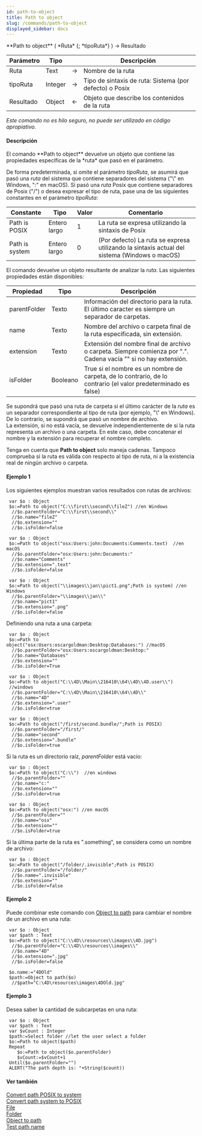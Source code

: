 ```yaml
---
id: path-to-object
title: Path to object
slug: /commands/path-to-object
displayed_sidebar: docs
---
```


<!--REF #_command_.Path to object.Syntax-->**Path to object**  ( *Ruta* {; *tipoRuta*} ) -> Resultado<!-- END REF-->
<!--REF #_command_.Path to object.Params-->
| Parámetro | Tipo |  | Descripción |
| --- | --- | --- | --- |
| Ruta | Text | &#8594;  | Nombre de la ruta |
| tipoRuta | Integer | &#8594;  | Tipo de sintaxis de ruta: Sistema (por defecto) o Posix |
| Resultado | Object | &#8592; | Objeto que describe los contenidos de la ruta |

<!-- END REF-->

*Este comando no es hilo seguro, no puede ser utilizado en código apropiativo.*


#### Descripción 

<!--REF #_command_.Path to object.Summary-->El comando **Path to object**  devuelve un objeto que contiene las propiedades específicas de la *ruta* que pasó en el parámetro.<!-- END REF--> 

De forma predeterminada, si omite el parámetro *tipoRuta*, se asumirá que pasó una *ruta* del sistema que contiene separadores del sistema ("\\" en Windows, ":" en macOS). Si pasó una *ruta* Posix que contiene separadores de Posix ("/") o desea expresar el tipo de ruta, pase una de las siguientes constantes en el parámetro *tipoRuta*:

| Constante      | Tipo         | Valor | Comentario                                                                                   |
| -------------- | ------------ | ----- | -------------------------------------------------------------------------------------------- |
| Path is POSIX  | Entero largo | 1     | La ruta se expresa utilizando la sintaxis de Posix                                           |
| Path is system | Entero largo | 0     | (Por defecto) La ruta se expresa utilizando la sintaxis actual del sistema (Windows o macOS) |

El comando devuelve un objeto resultante de analizar la *ruta*. Las siguientes propiedades están disponibles:

| **Propiedad** | **Tipo** | **Descripción**                                                                                                 |
| ------------- | -------- | --------------------------------------------------------------------------------------------------------------- |
| parentFolder  | Texto    | Información del directorio para la ruta. El último caracter es siempre un separador de carpetas.                |
| name          | Texto    | Nombre del archivo o carpeta final de la ruta especificada, sin extensión.                                      |
| extension     | Texto    | Extensión del nombre final de archivo o carpeta. Siempre comienza por ".". Cadena vacía "" si no hay extensión. |
| isFolder      | Booleano | True si el nombre es un nombre de carpeta, de lo contrario, de lo contrario (el valor predeterminado es false)  |

Se supondrá que pasó una ruta de carpeta si el último carácter de la *ruta* es un separador correspondiente al tipo de ruta (por ejemplo, "\\" en Windows). De lo contrario, se supondrá que pasó un nombre de archivo.   
La extensión, si no está vacía, se devuelve independientemente de si la ruta representa un archivo o una carpeta. En este caso, debe concatenar el nombre y la extensión para recuperar el nombre completo.  
  
Tenga en cuenta que **Path to object**  solo maneja cadenas. Tampoco comprueba si la ruta es válida con respecto al tipo de ruta, ni a la existencia real de ningún archivo o carpeta. 

#### Ejemplo 1 

Los siguientes ejemplos muestran varios resultados con rutas de archivos:

```4d
 var $o : Object
 $o:=Path to object("C:\\first\\second\\fileZ") //en Windows
  //$o.parentFolder="C:\\first\\second\\"
  //$o.name="fileZ"
  //$o.extension=""
  //$o.isFolder=false
```

```4d
 var $o : Object
 $o:=Path to object("osx:Users:john:Documents:Comments.text)  //en macOS
  //$o.parentFolder="osx:Users:john:Documents:"
  //$o.name="Comments"
  //$o.extension=".text"
  //$o.isFolder=false
```

```4d
 var $o : Object
 $o:=Path to object("\\images\\jan\\pict1.png";Path is system) //en Windows
  //$o.parentFolder="\\images\\jan\\"
  //$o.name="pict1"
  //$o.extension=".png"
  //$o.isFolder=false
```

Definiendo una ruta a una carpeta:

```4d
 var $o : Object
 $o:=Path to object("osx:Users:oscargoldman:Desktop:Databases:") //macOS
  //$o.parentFolder="osx:Users:oscargoldman:Desktop:"
  //$o.name="Databases"
  //$o.extension=""
  //$o.isFolder=True
```

```4d
 var $o : Object
 $o:=Path to object("C:\\4D\\Main\\216410\\64\\4D\\4D.user\\")  //windows
  //$o.parentFolder="C:\\4D\\Main\\216410\\64\\4D\\"
  //$o.name="4D"
  //$o.extension=".user"
  //$o.isFolder=true
```

```4d
 var $o : Object
 $o:=Path to object("/first/second.bundle/";Path is POSIX)
  //$o.parentFolder="/first/"
  //$o.name="second"
  //$o.extension=".bundle"
  //$o.isFolder=true
```

Si la ruta es un directorio raíz, *parentFolder* está vacío:

```4d
 var $o : Object
 $o:=Path to object("C:\\")  //en windows
  //$o.parentFolder=""
  //$o.name="c:"
  //$o.extension=""
  //$o.isFolder=true
```

```4d
 var $o : Object
 $o:=Path to object("osx:") //en macOS
  //$o.parentFolder=""
  //$o.name="osx"
  //$o.extension=""
  //$o.isFolder=true
```

Si la última parte de la ruta es ".something", se considera como un nombre de archivo:

```4d
 var $o : Object
 $o:=Path to object("/folder/.invisible";Path is POSIX)
  //$o.parentFolder="/folder/"
  //$o.name=".invisible"
  //$o.extension=""
  //$o.isFolder=false
```

#### Ejemplo 2 

Puede combinar este comando con [Object to path](object-to-path.md) para cambiar el nombre de un archivo en una ruta:

```4d
 var $o : Object
 var $path : Text
 $o:=Path to object("C:\\4D\\resources\\images\\4D.jpg")
  //$o.parentFolder="C:\\4D\\resources\\images\\"
  //$o.name="4D"
  //$o.extension=".jpg"
  //$o.isFolder=false
 
 $o.name:="4DOld"
 $path:=Object to path($o)
  //$path="C:\4D\resources\images\4DOld.jpg"
```

#### Ejemplo 3 

Desea saber la cantidad de subcarpetas en una ruta:

```4d
 var $o : Object
 var $path : Text
 var $vCount : Integer
 $path:=Select folder //let the user select a folder
 $o:=Path to object($path)
 Repeat
    $o:=Path to object($o.parentFolder)
    $vCount:=$vCount+1
 Until($o.parentFolder="")
 ALERT("The path depth is: "+String($count))
```

#### Ver también 

[Convert path POSIX to system](convert-path-posix-to-system.md)  
[Convert path system to POSIX](convert-path-system-to-posix.md)  
[File](file.md)  
[Folder ](folder.md)  
[Object to path](object-to-path.md)  
[Test path name](test-path-name.md)  